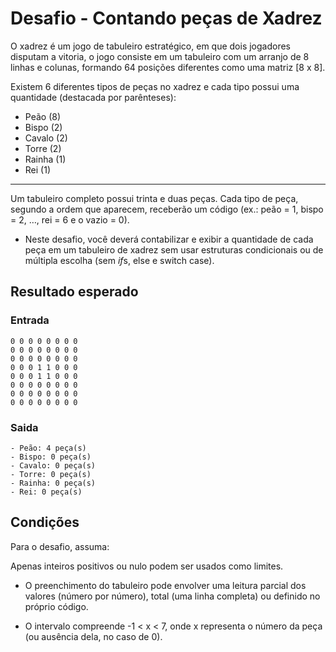 # Desafio - Contando peças de Xadrez

O xadrez é um jogo de tabuleiro estratégico, em que dois jogadores disputam a vitoria, o jogo consiste em um tabuleiro com um arranjo de 8 linhas e colunas, formando 64 posições diferentes como uma matriz [8 x 8].

Existem 6 diferentes tipos de peças no xadrez e cada tipo possui uma quantidade (destacada por parênteses):

- Peão (8)
- Bispo (2)
- Cavalo (2)
- Torre (2)
- Rainha (1)
- Rei (1)

---

Um tabuleiro completo possui trinta e duas peças. Cada tipo de peça, segundo a ordem que aparecem, receberão um código (ex.: peão = 1, bispo = 2, …, rei = 6 e o vazio = 0).

- Neste desafio, você deverá contabilizar e exibir a quantidade de cada peça em um tabuleiro de xadrez sem usar estruturas condicionais ou de múltipla escolha (sem *if*s, else e switch case).

## Resultado esperado

### Entrada

    0 0 0 0 0 0 0 0
    0 0 0 0 0 0 0 0
    0 0 0 0 0 0 0 0
    0 0 0 1 1 0 0 0
    0 0 0 1 1 0 0 0
    0 0 0 0 0 0 0 0
    0 0 0 0 0 0 0 0
    0 0 0 0 0 0 0 0

### Saida

    - Peão: 4 peça(s)
    - Bispo: 0 peça(s)
    - Cavalo: 0 peça(s)
    - Torre: 0 peça(s)
    - Rainha: 0 peça(s)
    - Rei: 0 peça(s)

## Condições

Para o desafio, assuma:

Apenas inteiros positivos ou nulo podem ser usados como limites.

- O preenchimento do tabuleiro pode envolver uma leitura parcial dos valores (número por número), total (uma linha completa) ou definido no próprio código.

- O intervalo compreende -1 < x < 7, onde x representa o número da peça (ou ausência dela, no caso de 0).
